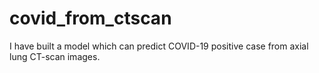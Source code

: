# covid_from_ctscan
I have built a model which can predict COVID-19 positive case from axial lung CT-scan images.
